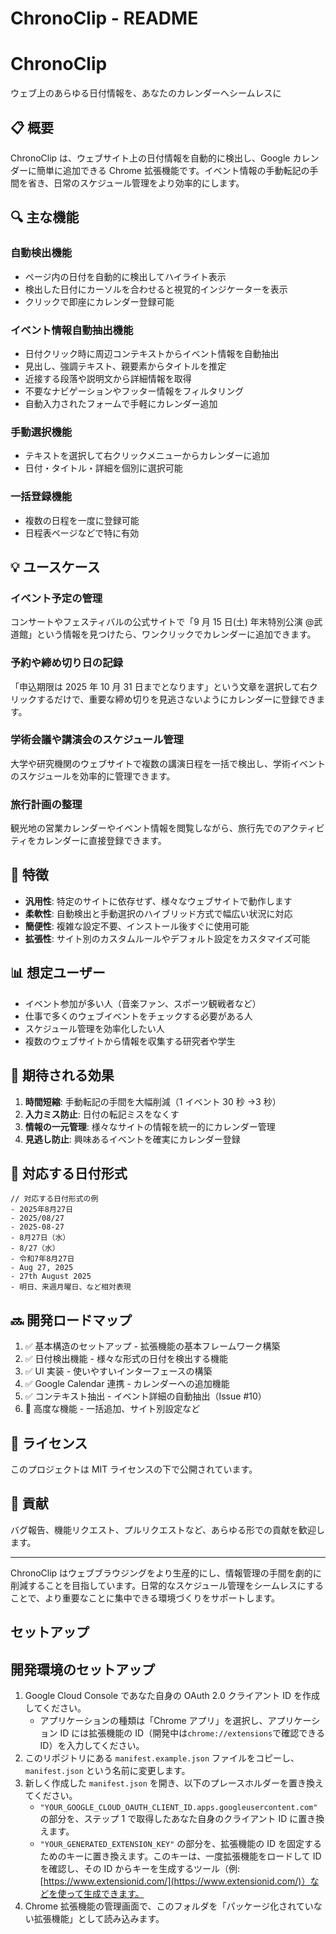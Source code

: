 # ChronoClip - README

# ChronoClip

<aside>
ウェブ上のあらゆる日付情報を、あなたのカレンダーへシームレスに

</aside>

## 📋 概要

ChronoClip は、ウェブサイト上の日付情報を自動的に検出し、Google カレンダーに簡単に追加できる Chrome 拡張機能です。イベント情報の手動転記の手間を省き、日常のスケジュール管理をより効率的にします。

## 🔍 主な機能

### 自動検出機能

- ページ内の日付を自動的に検出してハイライト表示
- 検出した日付にカーソルを合わせると視覚的インジケーターを表示
- クリックで即座にカレンダー登録可能

### イベント情報自動抽出機能

- 日付クリック時に周辺コンテキストからイベント情報を自動抽出
- 見出し、強調テキスト、親要素からタイトルを推定
- 近接する段落や説明文から詳細情報を取得
- 不要なナビゲーションやフッター情報をフィルタリング
- 自動入力されたフォームで手軽にカレンダー追加

### 手動選択機能

- テキストを選択して右クリックメニューからカレンダーに追加
- 日付・タイトル・詳細を個別に選択可能

### 一括登録機能

- 複数の日程を一度に登録可能
- 日程表ページなどで特に有効

## 💡 ユースケース

### イベント予定の管理

コンサートやフェスティバルの公式サイトで「9 月 15 日(土) 年末特別公演 @武道館」という情報を見つけたら、ワンクリックでカレンダーに追加できます。

### 予約や締め切り日の記録

「申込期限は 2025 年 10 月 31 日までとなります」という文章を選択して右クリックするだけで、重要な締め切りを見逃さないようにカレンダーに登録できます。

### 学術会議や講演会のスケジュール管理

大学や研究機関のウェブサイトで複数の講演日程を一括で検出し、学術イベントのスケジュールを効率的に管理できます。

### 旅行計画の整理

観光地の営業カレンダーやイベント情報を閲覧しながら、旅行先でのアクティビティをカレンダーに直接登録できます。

## 🎯 特徴

- **汎用性**: 特定のサイトに依存せず、様々なウェブサイトで動作します
- **柔軟性**: 自動検出と手動選択のハイブリッド方式で幅広い状況に対応
- **簡便性**: 複雑な設定不要、インストール後すぐに使用可能
- **拡張性**: サイト別のカスタムルールやデフォルト設定をカスタマイズ可能

## 📊 想定ユーザー

- イベント参加が多い人（音楽ファン、スポーツ観戦者など）
- 仕事で多くのウェブイベントをチェックする必要がある人
- スケジュール管理を効率化したい人
- 複数のウェブサイトから情報を収集する研究者や学生

## 🚀 期待される効果

1. **時間短縮**: 手動転記の手間を大幅削減（1 イベント 30 秒 →3 秒）
2. **入力ミス防止**: 日付の転記ミスをなくす
3. **情報の一元管理**: 様々なサイトの情報を統一的にカレンダー管理
4. **見逃し防止**: 興味あるイベントを確実にカレンダー登録

## 🔧 対応する日付形式

```
// 対応する日付形式の例
- 2025年8月27日
- 2025/08/27
- 2025-08-27
- 8月27日（水）
- 8/27（水）
- 令和7年8月27日
- Aug 27, 2025
- 27th August 2025
- 明日、来週月曜日、など相対表現

```

## 🔜 開発ロードマップ

1. ✅ 基本構造のセットアップ - 拡張機能の基本フレームワーク構築
2. ✅ 日付検出機能 - 様々な形式の日付を検出する機能
3. ✅ UI 実装 - 使いやすいインターフェースの構築
4. ✅ Google Calendar 連携 - カレンダーへの追加機能
5. ✅ コンテキスト抽出 - イベント詳細の自動抽出（Issue #10）
6. 🔄 高度な機能 - 一括追加、サイト別設定など

## 📄 ライセンス

このプロジェクトは MIT ライセンスの下で公開されています。

## 👥 貢献

バグ報告、機能リクエスト、プルリクエストなど、あらゆる形での貢献を歓迎します。

---

ChronoClip はウェブブラウジングをより生産的にし、情報管理の手間を劇的に削減することを目指しています。日常的なスケジュール管理をシームレスにすることで、より重要なことに集中できる環境づくりをサポートします。

## セットアップ

## 開発環境のセットアップ

1.  Google Cloud Console であなた自身の OAuth 2.0 クライアント ID を作成してください。
    - アプリケーションの種類は「Chrome アプリ」を選択し、アプリケーション ID には拡張機能の ID（開発中は`chrome://extensions`で確認できる ID）を入力してください。
2.  このリポジトリにある `manifest.example.json` ファイルをコピーし、`manifest.json` という名前に変更します。
3.  新しく作成した `manifest.json` を開き、以下のプレースホルダーを置き換えてください。
    - `"YOUR_GOOGLE_CLOUD_OAUTH_CLIENT_ID.apps.googleusercontent.com"` の部分を、ステップ 1 で取得したあなた自身のクライアント ID に置き換えます。
    - `"YOUR_GENERATED_EXTENSION_KEY"` の部分を、拡張機能の ID を固定するためのキーに置き換えます。このキーは、一度拡張機能をロードして ID を確認し、その ID からキーを生成するツール（例: [https://www.extensionid.com/](https://www.extensionid.com/)）などを使って生成できます。
4.  Chrome 拡張機能の管理画面で、このフォルダを「パッケージ化されていない拡張機能」として読み込みます。
